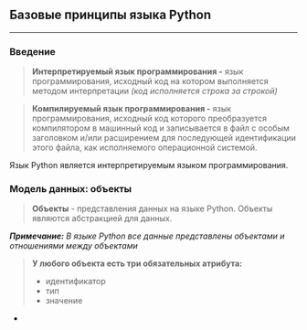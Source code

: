 ## Базовые принципы языка Python
---
### Введение

>__Интерпретируемый язык программирования -__ язык программирования, исходный код на котором выполняется методом интерпретации _(код исполняется строка за строкой)_

>__Компилируемый язык программирования -__ язык программирования, исходный код которого преобразуется компилятором в машинный код и записывается в файл с особым заголовком и/или расширением для последующей идентификации этого файла, как исполняемого операционной системой.

Язык Python является интерпретируемым языком программирования. 

### Модель данных: объекты

> __Объекты__ - представления данных на языке Python. Объекты являются абстракцией для данных. 

___Примечание:__
В языке Python все данные представлены объектами и отношениями между объектами_

>__У любого объекта есть три обязательных атрибута:__
>- идентификатор
>- тип
>- значение

-